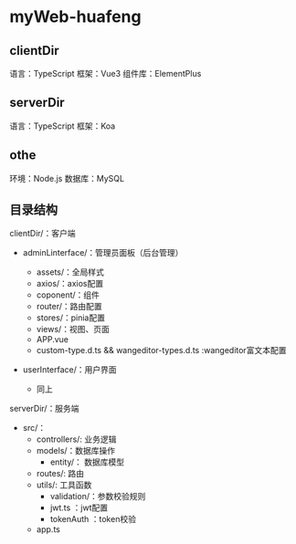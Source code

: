 # myWeb-huafeng
## clientDir
语言：TypeScript
框架：Vue3
组件库：ElementPlus

## serverDir
语言：TypeScript
框架：Koa

## othe
环境：Node.js
数据库：MySQL

## 目录结构
clientDir/：客户端
- adminLinterface/：管理员面板（后台管理）
    - assets/：全局样式
    - axios/：axios配置
    - coponent/：组件
    - router/：路由配置
    - stores/：pinia配置
    - views/：视图、页面
    - APP.vue
    - custom-type.d.ts && wangeditor-types.d.ts :wangeditor富文本配置

- userInterface/：用户界面
    - 同上

serverDir/：服务端
- src/：
    - controllers/: 业务逻辑
    - models/：数据库操作
        - entity/： 数据库模型
    - routes/: 路由
    - utils/: 工具函数
        - validation/：参数校验规则
        - jwt.ts ：jwt配置
        - tokenAuth ：token校验
    - app.ts
